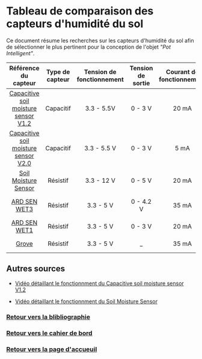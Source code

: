 # Tableau de comparaison des capteurs d'humidité du sol

Ce document résume les recherches sur les capteurs d'humidité du sol afin de sélectionner le plus pertinent pour la conception de l'objet *"Pot Intelligent"*.

| Référence du capteur                                                                                                                                                             | Type de capteur | Tension de fonctionnement | Tension de sortie | Courant de fonctionnement | Dimensions        | Compatible avec Arduino | Compatible avec Raspberry Pi | Prix    |
|:--------------------------------------------------------------------------------------------------------------------------------------------------------------------------------:|:---------------:|:-------------------------:|:-----------------:|:-------------------------:|:-----------------:|:-----------------------:|:----------------------------:|:-------:|
| [Capacitive soil moisture sensor V1.2](https://cdn.shopify.com/s/files/1/1509/1638/files/Hygrometer_V1.2_Sensor_Modul_Datenblatt_AZ-Delivery_Vertriebs_GmbH.pdf?v=1608545956)    | Capacitif       | 3.3 - 5.5V                | 0 - 3 V           | 20 mA                     | 22 x 97 x 9 mm    | Oui                     | Oui                          | 9.49 €  |
| [Capacitive soil moisture sensor V2.0](https://www.reichelt.com/fr/fr/cartes-de-d-veloppement-capteur-d-humidit-encastrable-dans-le-debo-cap-sens-p223620.html?r=1&fbclid=IwAR1) | Capacitif       | 3.3 - 5.5 V               | 0 - 3 V           | 5 mA                      | 100 x 22 x 10 mm  | Oui                     | Avec un convertisseur ADC    | 2.92 €  |
| [Soil Moisture Sensor]()                                                                                                                                                         | Résistif        | 3.3 - 12 V                | 0 - 5 V           | 20 mA                     | 36 x 15 x 7 mm    | Oui                     | Oui                          | 2.7 €   |
| [ARD SEN WET3](https://cdn-reichelt.de/documents/datenblatt/A300/DATASHEET_SEN-MOISTURE.pdf)                                                                                     | Résistif        | 3.3 - 5 V                 | 0 - 4.2 V         | 35 mA                     | 82 x 20 x 10 mm   | Oui                     | Avec le module ADC KY053     | 5.03 €  |
| [ARD SEN WET1](https://cdn-reichelt.de/documents/datenblatt/A300/ME110.pdf)                                                                                                      | Résistif        | 3.3 - 5 V                 | 0 - 3 V           | 20 mA                     | _                 | Oui                     | Non                          | 0.97 €  |
| [Grove](https://cdn-reichelt.de/documents/datenblatt/A300/101020008_01.pdf)                                                                                                      | Résistif        | 3.3 - 5 V                 | _                 | 35 mA                     | 20 x 60 mm        | Oui                     | Non                          | 4.43 €  |

## Autres sources

- [Vidéo détaillant le fonctionnment du Capacitive soil moisture sensor V1.2](https://www.youtube.com/watch?v=NAtyDvdNi_o)

- [Vidéo détaillant le fonctionnment du Soil Moisture Sensor](https://www.youtube.com/watch?v=8wXSh9TeYoA&t=44s)

### [Retour vers la blibliographie](https://github.com/TeteNeuvyAlexandre/Projet-Agriculture-Urbaine/blob/main/Bibliographie/Bibliographie.md)

### [Retour vers le cahier de bord](https://github.com/TeteNeuvyAlexandre/Projet-Agriculture-Urbaine/blob/main/Cahier-de-Bord/CahierDeBord.md)

### [Retour vers la page d'accueuil](https://github.com/TeteNeuvyAlexandre/Projet-Agriculture-Urbaine)

